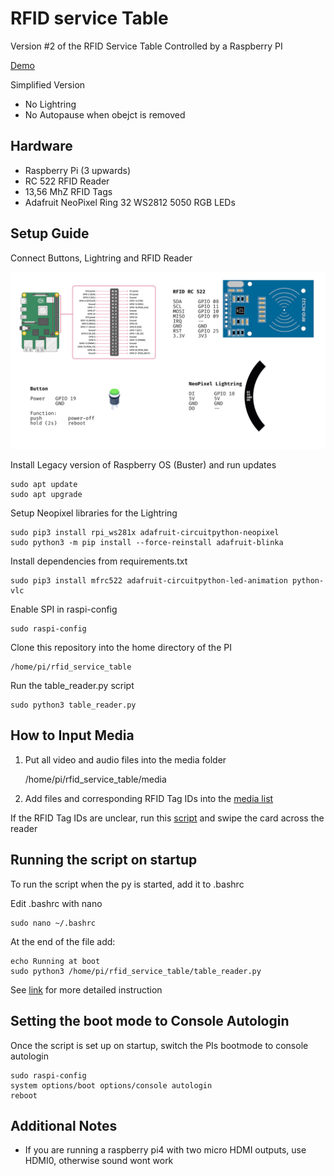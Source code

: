 # RFID service Table

Version #2 of the RFID Service Table Controlled by a Raspberry PI

[Demo](https://www.youtube.com/embed/LW-wXfXkIgU?autohide=1&autoplay=0)

Simplified Version

- No Lightring
- No Autopause when obejct is removed

## Hardware

- Raspberry Pi (3 upwards)
- RC 522 RFID Reader
- 13,56 MhZ RFID Tags
- Adafruit NeoPixel Ring 32 WS2812 5050 RGB LEDs

## Setup Guide

Connect Buttons, Lightring and RFID Reader

![image](doc/pinout_complete.png)

Install Legacy version of Raspberry OS (Buster) and run updates

    sudo apt update
    sudo apt upgrade

Setup Neopixel libraries for the Lightring

    sudo pip3 install rpi_ws281x adafruit-circuitpython-neopixel
    sudo python3 -m pip install --force-reinstall adafruit-blinka

Install dependencies from requirements.txt

    sudo pip3 install mfrc522 adafruit-circuitpython-led-animation python-vlc

Enable SPI in raspi-config

    sudo raspi-config

Clone this repository into the home directory of the PI

    /home/pi/rfid_service_table

Run the table_reader.py script

    sudo python3 table_reader.py

## How to Input Media

1. Put all video and audio files into the media folder

   /home/pi/rfid_service_table/media

2. Add files and corresponding RFID Tag IDs into the [media list](media/media_list.py)

If the RFID Tag IDs are unclear, run this [script](util/simple_tag_reader.py) and swipe the card across the reader

## Running the script on startup

To run the script when the py is started, add it to .bashrc

Edit .bashrc with nano

    sudo nano ~/.bashrc

At the end of the file add:

    echo Running at boot
    sudo python3 /home/pi/rfid_service_table/table_reader.py

See [link](https://www.dexterindustries.com/howto/run-a-program-on-your-raspberry-pi-at-startup/) for more detailed instruction

## Setting the boot mode to Console Autologin

Once the script is set up on startup, switch the PIs bootmode to console autologin

    sudo raspi-config
    system options/boot options/console autologin
    reboot

## Additional Notes

- If you are running a raspberry pi4 with two micro HDMI outputs, use HDMI0, otherwise sound wont work
